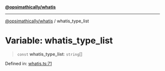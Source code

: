 [**@opsimathically/whatis**](../README.md)

***

[@opsimathically/whatis](../README.md) / whatis\_type\_list

# Variable: whatis\_type\_list

> `const` **whatis\_type\_list**: `string`[]

Defined in: [whatis.ts:71](https://github.com/opsimathically/whatis/blob/6175eb94aac6f36cd320ca87155b860b66a89dd5/src/whatis.ts#L71)
